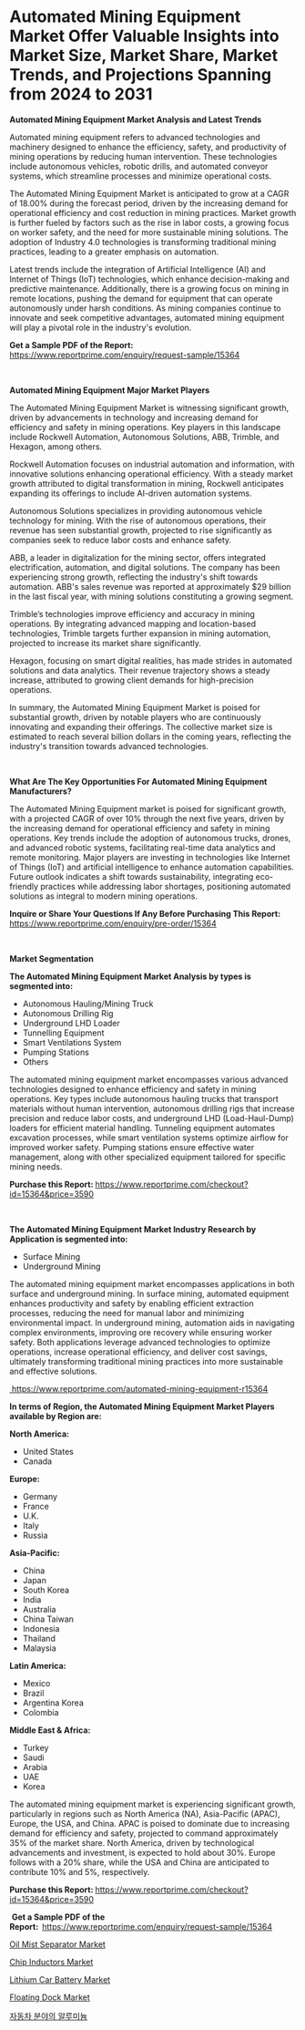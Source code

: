 <p><h1>Automated Mining Equipment Market Offer Valuable Insights into Market Size, Market Share, Market Trends, and Projections Spanning from 2024 to 2031</h1></p><p><strong>Automated Mining Equipment Market Analysis and Latest Trends</strong></p>
<p><p>Automated mining equipment refers to advanced technologies and machinery designed to enhance the efficiency, safety, and productivity of mining operations by reducing human intervention. These technologies include autonomous vehicles, robotic drills, and automated conveyor systems, which streamline processes and minimize operational costs.</p><p>The Automated Mining Equipment Market is anticipated to grow at a CAGR of 18.00% during the forecast period, driven by the increasing demand for operational efficiency and cost reduction in mining practices. Market growth is further fueled by factors such as the rise in labor costs, a growing focus on worker safety, and the need for more sustainable mining solutions. The adoption of Industry 4.0 technologies is transforming traditional mining practices, leading to a greater emphasis on automation.</p><p>Latest trends include the integration of Artificial Intelligence (AI) and Internet of Things (IoT) technologies, which enhance decision-making and predictive maintenance. Additionally, there is a growing focus on mining in remote locations, pushing the demand for equipment that can operate autonomously under harsh conditions. As mining companies continue to innovate and seek competitive advantages, automated mining equipment will play a pivotal role in the industry's evolution.</p></p>
<p><strong>Get a Sample PDF of the Report:&nbsp;</strong> <a href="https://www.reportprime.com/enquiry/request-sample/15364">https://www.reportprime.com/enquiry/request-sample/15364</a></p>
<p>&nbsp;</p>
<p><strong>Automated Mining Equipment Major Market Players</strong></p>
<p><p>The Automated Mining Equipment Market is witnessing significant growth, driven by advancements in technology and increasing demand for efficiency and safety in mining operations. Key players in this landscape include Rockwell Automation, Autonomous Solutions, ABB, Trimble, and Hexagon, among others.</p><p>Rockwell Automation focuses on industrial automation and information, with innovative solutions enhancing operational efficiency. With a steady market growth attributed to digital transformation in mining, Rockwell anticipates expanding its offerings to include AI-driven automation systems.</p><p>Autonomous Solutions specializes in providing autonomous vehicle technology for mining. With the rise of autonomous operations, their revenue has seen substantial growth, projected to rise significantly as companies seek to reduce labor costs and enhance safety.</p><p>ABB, a leader in digitalization for the mining sector, offers integrated electrification, automation, and digital solutions. The company has been experiencing strong growth, reflecting the industry's shift towards automation. ABB's sales revenue was reported at approximately $29 billion in the last fiscal year, with mining solutions constituting a growing segment.</p><p>Trimble’s technologies improve efficiency and accuracy in mining operations. By integrating advanced mapping and location-based technologies, Trimble targets further expansion in mining automation, projected to increase its market share significantly.</p><p>Hexagon, focusing on smart digital realities, has made strides in automated solutions and data analytics. Their revenue trajectory shows a steady increase, attributed to growing client demands for high-precision operations.</p><p>In summary, the Automated Mining Equipment Market is poised for substantial growth, driven by notable players who are continuously innovating and expanding their offerings. The collective market size is estimated to reach several billion dollars in the coming years, reflecting the industry's transition towards advanced technologies.</p></p>
<p>&nbsp;</p>
<p><strong>What Are The Key Opportunities For Automated Mining Equipment Manufacturers?</strong></p>
<p><p>The Automated Mining Equipment market is poised for significant growth, with a projected CAGR of over 10% through the next five years, driven by the increasing demand for operational efficiency and safety in mining operations. Key trends include the adoption of autonomous trucks, drones, and advanced robotic systems, facilitating real-time data analytics and remote monitoring. Major players are investing in technologies like Internet of Things (IoT) and artificial intelligence to enhance automation capabilities. Future outlook indicates a shift towards sustainability, integrating eco-friendly practices while addressing labor shortages, positioning automated solutions as integral to modern mining operations.</p></p>
<p><strong>Inquire or Share Your Questions If Any Before Purchasing This Report:</strong> <a href="https://www.reportprime.com/enquiry/pre-order/15364">https://www.reportprime.com/enquiry/pre-order/15364</a></p>
<p>&nbsp;</p>
<p><strong>Market Segmentation</strong></p>
<p><strong>The Automated Mining Equipment Market Analysis by types is segmented into:</strong></p>
<p><ul><li>Autonomous Hauling/Mining Truck</li><li>Autonomous Drilling Rig</li><li>Underground LHD Loader</li><li>Tunnelling Equipment</li><li>Smart Ventilations System</li><li>Pumping Stations</li><li>Others</li></ul></p>
<p><p>The automated mining equipment market encompasses various advanced technologies designed to enhance efficiency and safety in mining operations. Key types include autonomous hauling trucks that transport materials without human intervention, autonomous drilling rigs that increase precision and reduce labor costs, and underground LHD (Load-Haul-Dump) loaders for efficient material handling. Tunneling equipment automates excavation processes, while smart ventilation systems optimize airflow for improved worker safety. Pumping stations ensure effective water management, along with other specialized equipment tailored for specific mining needs.</p></p>
<p><strong>Purchase this Report:&nbsp;</strong><a href="https://www.reportprime.com/checkout?id=15364&price=3590">https://www.reportprime.com/checkout?id=15364&price=3590</a></p>
<p>&nbsp;</p>
<p><strong>The Automated Mining Equipment Market Industry Research by Application is segmented into:</strong></p>
<p><ul><li>Surface Mining</li><li>Underground Mining</li></ul></p>
<p><p>The automated mining equipment market encompasses applications in both surface and underground mining. In surface mining, automated equipment enhances productivity and safety by enabling efficient extraction processes, reducing the need for manual labor and minimizing environmental impact. In underground mining, automation aids in navigating complex environments, improving ore recovery while ensuring worker safety. Both applications leverage advanced technologies to optimize operations, increase operational efficiency, and deliver cost savings, ultimately transforming traditional mining practices into more sustainable and effective solutions.</p></p>
<p><a href="https://www.reportprime.com/automated-mining-equipment-r15364">&nbsp;https://www.reportprime.com/automated-mining-equipment-r15364</a></p>
<p><strong>In terms of Region, the Automated Mining Equipment Market Players available by Region are:</strong></p>
<p>
    <p> <strong> North America: </strong>
        <ul>
            <li>United States</li>
            <li>Canada</li>
        </ul>
        </p> 
    <p> <strong> Europe: </strong>
        <ul>
            <li>Germany</li>
            <li>France</li>
            <li>U.K.</li>
            <li>Italy</li>
            <li>Russia</li>
        </ul>
        </p> 
    <p> <strong> Asia-Pacific: </strong>
        <ul>
            <li>China</li>
            <li>Japan</li>
            <li>South Korea</li>
            <li>India</li>
            <li>Australia</li>
            <li>China Taiwan</li>
            <li>Indonesia</li>
            <li>Thailand</li>
            <li>Malaysia</li>
        </ul>
        </p> 
    <p> <strong> Latin America: </strong>
        <ul>
            <li>Mexico</li>
            <li>Brazil</li>
            <li>Argentina Korea</li>
            <li>Colombia</li>
        </ul>
        </p> 
    <p> <strong> Middle East & Africa: </strong>
        <ul>
            <li>Turkey</li>
            <li>Saudi</li>
            <li>Arabia</li>
            <li>UAE</li>
            <li>Korea</li>
        </ul>
    </p>
    </p>
<p><p>The automated mining equipment market is experiencing significant growth, particularly in regions such as North America (NA), Asia-Pacific (APAC), Europe, the USA, and China. APAC is poised to dominate due to increasing demand for efficiency and safety, projected to command approximately 35% of the market share. North America, driven by technological advancements and investment, is expected to hold about 30%. Europe follows with a 20% share, while the USA and China are anticipated to contribute 10% and 5%, respectively.</p></p>
<p><strong>Purchase this Report: </strong><a href="https://www.reportprime.com/checkout?id=15364&price=3590">https://www.reportprime.com/checkout?id=15364&price=3590</a></p>
<p>&nbsp;<strong>Get a Sample PDF of the Report:&nbsp;&nbsp;</strong><a href="https://www.reportprime.com/enquiry/request-sample/15364">https://www.reportprime.com/enquiry/request-sample/15364</a></p>
<p><strong></strong></p>
<p><p><a href="https://www.linkedin.com/pulse/what-innovations-market-trends-shaping-oil-mist-separator-003bc?trackingId=uaYDJ0zTQQO381xcgDYi0w%3D%3D">Oil Mist Separator Market</a></p><p><a href="https://medium.com/@brandonkeller626/the-global-market-overview-of-the-chip-inductors-market-provides-a-unique-perspective-on-the-key-9953741ca8d7">Chip Inductors Market</a></p><p><a href="https://issuu.com/reportprime-2/docs/lithium-car-battery-market-size-203_06f11794486f04">Lithium Car Battery Market</a></p><p><a href="https://www.linkedin.com/pulse/floating-dock-market-size-share-competitive-landscape-krote?trackingId=u13ZCOqWQ7%2BMdMvlvzlcpQ%3D%3D">Floating Dock Market</a></p><p><a href="https://medium.com/@percymckty3ytenzie89676/%EA%B8%80%EB%A1%9C%EB%B2%8C-%EC%9E%90%EB%8F%99%EC%B0%A8-%EC%8B%9C%EC%9E%A5%EC%97%90%EC%84%9C-%EC%95%8C%EB%A3%A8%EB%AF%B8%EB%8A%84%EC%9D%84-%EC%9D%B4%EB%81%84%EB%8A%94-%EC%9A%94%EC%9D%B8%EC%9D%80-%EB%AC%B4%EC%97%87%EC%9D%B8%EA%B0%80%EC%9A%94-%ED%8A%B8%EB%A0%8C%EB%93%9C-%EC%9D%91%EC%9A%A9-%ED%94%84%EB%A1%9C%EA%B7%B8%EB%9E%A8-%EB%B0%8F-%EC%A7%80%EC%97%AD%EB%B3%84-%EC%98%88%EC%B8%A1-2024-2031-%EC%9D%84-%EC%82%B4%ED%8E%B4%EB%B3%B4%EC%84%B8%EC%9A%94-00e1f3597edb">자동차 분야의 알루미늄</a></p></p>
